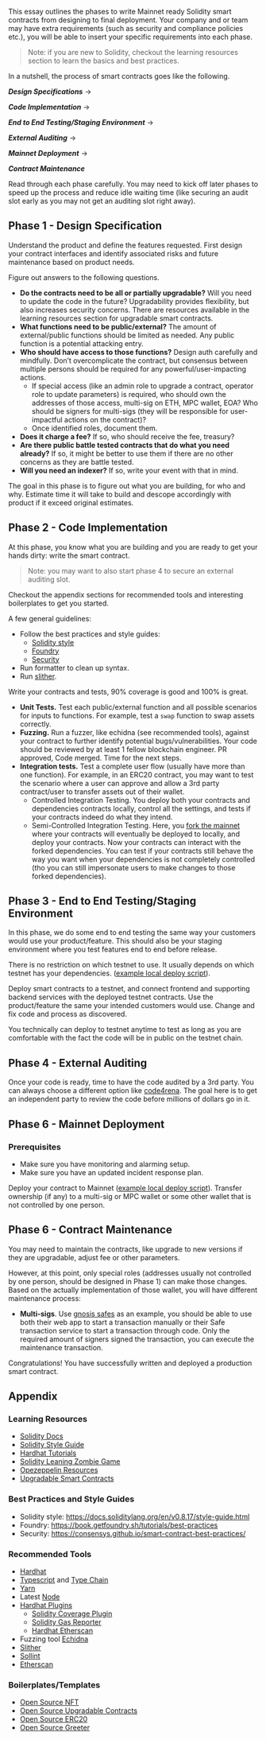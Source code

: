 This essay outlines the phases to write Mainnet ready Solidity smart contracts from designing to final deployment. Your company and or team may have extra requirements (such as security and compliance policies etc.), you will be able to insert your specific requirements into each phase.

> Note: if you are new to Solidity, checkout the learning resources section to learn the basics and best practices.

In a nutshell, the process of smart contracts goes like the following.

***Design Specifications*** -> 

***Code Implementation*** -> 

***End to End Testing/Staging Environment*** -> 

***External Auditing*** -> 

***Mainnet Deployment*** -> 

***Contract Maintenance***

Read through each phase carefully. You may need to kick off later phases to speed up the process and reduce idle waiting time (like securing an audit slot early as you may not get an auditing slot right away).

## Phase 1 - Design Specification
Understand the product and define the features requested.
First design your contract interfaces and identify associated risks and future maintenance based on product needs.

Figure out answers to the following questions.
* __Do the contracts need to be all or partially upgradable?__ Will you need to update the code in the future? Upgradability provides flexibility, but also increases security concerns. There are resources available in the learning resources section for upgradable smart contracts.
* __What functions need to be public/external?__ The amount of external/public functions should be limited as needed. Any public function is a potential attacking entry.
* __Who should have access to those functions?__ Design auth carefully and mindfully. Don’t overcomplicate the contract, but consensus between multiple persons should be required for any powerful/user-impacting actions. 
  * If special access (like an admin role to upgrade a contract, operator role to update parameters) is required, who should own the addresses of those access, multi-sig on ETH, MPC wallet, EOA? Who should be signers for multi-sigs (they will be responsible for user-impactful actions on the contract)?
  * Once identified roles, document them.
* __Does it charge a fee?__ If so, who should receive the fee, treasury?
* __Are there public battle tested contracts that do what you need already?__ If so, it might be better to use them if there are no other concerns as they are battle tested.
* __Will you need an indexer?__ If so, write your event with that in mind.

The goal in this phase is to figure out what you are building, for who and why. Estimate time it will take to build and descope accordingly with product if it exceed original estimates.

## Phase 2 - Code Implementation
At this phase, you know what you are building and you are ready to get your hands dirty: write the smart contract.

> Note: you may want to also start phase 4 to secure an external auditing slot.

Checkout the appendix sections for recommended tools and interesting boilerplates to get you started. 

A few general guidelines:
* Follow the best practices and style guides:
  * [Solidity style](https://docs.soliditylang.org/en/v0.8.17/style-guide.html)
  * [Foundry](https://book.getfoundry.sh/tutorials/best-practices)
  * [Security](https://consensys.github.io/smart-contract-best-practices/)
* Run formatter to clean up syntax.
* Run [slither](https://github.com/crytic/slither).

Write your contracts and tests, 90% coverage is good and 100% is great.
* __Unit Tests.__ Test each public/external function and all possible scenarios for inputs to functions. For example, test a `swap` function to swap assets correctly.
* __Fuzzing.__ Run a fuzzer, like echidna (see recommended tools), against your contract to further identify potential bugs/vulnerabilities.
Your code should be reviewed by at least 1 fellow blockchain engineer. PR approved, Code merged. Time for the next steps.
* __Integration tests.__ Test a complete user flow (usually have more than one function). For example, in an ERC20 contract, you may want to test the scenario where a user can approve and allow a 3rd party contract/user to transfer assets out of their wallet.
  * Controlled Integration Testing. You deploy both your contracts and dependencies contracts locally, control all the settings, and tests if your contracts indeed do what they intend. 
  * Semi-Controlled Integration Testing. Here, you [fork the mainnet](https://hardhat.org/hardhat-network/guides/mainnet-forking.html) where your contracts will eventually be deployed to locally, and deploy your contracts. Now your contracts can interact with the forked dependencies. You can test if your contracts still behave the way you want when your dependencies is not completely controlled (tho you can still impersonate users to make changes to those forked dependencies).

## Phase 3 - End to End Testing/Staging Environment
In this phase, we do some end to end testing the same way your customers would use your product/feature. This should also be your staging environment where you test features end to end before release.

There is no restriction on which testnet to use. It usually depends on which testnet has your dependencies. ([example local deploy script](https://github.com/trinity-0111/NFT-templates/blob/main/scripts/SimpleNFT-deploy.ts)).

Deploy smart contracts to a testnet, and connect frontend and supporting backend services with the deployed testnet contracts. Use the product/feature the same your intended customers would use. Change and fix code and process as discovered.

You technically can deploy to testnet anytime to test as long as you are comfortable with the fact the code will be in public on the testnet chain.

## Phase 4 - External Auditing

Once your code is ready, time to have the code audited by a 3rd party. You can always choose a different option like [code4rena](https://code4rena.com/). The goal here is to get an independent party to review the code before millions of dollars go in it.


## Phase 6 - Mainnet Deployment

### Prerequisites
* Make sure you have monitoring and alarming setup.
* Make sure you have an updated incident response plan.

Deploy your contract to Mainnet ([example local deploy script](https://github.com/trinity-0111/NFT-templates/blob/main/scripts/SimpleNFT-deploy.ts)). Transfer ownership (if any) to a multi-sig or MPC wallet or some other wallet that is not controlled by one person.

## Phase 6 - Contract Maintenance
You may need to maintain the contracts, like upgrade to new versions if they are upgradable, adjust fee or other parameters.

However, at this point, only special roles (addresses usually not controlled by one person, should be designed in Phase 1) can make those changes. Based on the actually implementation of those wallet, you will have different maintenance process:
* __Multi-sigs__. Use [gnosis safes](https://gnosis.io/safe/) as an example, you should be able to use both their web app to start a transaction manually or their Safe transaction service to start a transaction through code. Only the required amount of signers signed the transaction, you can execute the maintenance transaction.

Congratulations! You have successfully written and deployed a production smart contract. 


## Appendix
### Learning Resources
* [Solidity Docs](https://docs.soliditylang.org/en/v0.8.13/)
* [Solidity Style Guide](https://docs.soliditylang.org/en/v0.8.13/style-guide.html)
* [Hardhat Tutorials](https://hardhat.org/tutorial/)
* [Solidity Leaning Zombie Game](https://cryptozombies.io/)
* [Opezeppelin Resources](https://docs.openzeppelin.com/contracts/4.x/)
* [Upgradable Smart Contracts](https://docs.google.com/presentation/d/1N8vnMXDfkqQv4x1Snp-GauKHT0eQ7dj3fG-qs8ryntg)

### Best Practices and Style Guides
* Solidity style: https://docs.soliditylang.org/en/v0.8.17/style-guide.html
* Foundry: https://book.getfoundry.sh/tutorials/best-practices
* Security: https://consensys.github.io/smart-contract-best-practices/

### Recommended Tools
* [Hardhat](https://hardhat.org/getting-started/)
* [Typescript](https://www.typescriptlang.org/) and [Type Chain](https://github.com/dethcrypto/TypeChain)
* [Yarn](https://yarnpkg.com/)
* Latest [Node](https://nodejs.org/en/)
* [Hardhat Plugins](https://hardhat.org/plugins/#community-plugins)
  * [Solidity Coverage Plugin](https://www.npmjs.com/package/solidity-coverage)
  * [Solidity Gas Reporter](https://www.npmjs.com/package/hardhat-gas-reporter)
  * [Hardhat Etherscan](https://hardhat.org/plugins/nomiclabs-hardhat-etherscan.html)
* Fuzzing tool [Echidna](https://github.com/crytic/echidna)
* [Slither](https://github.com/crytic/slither)
* [Sollint](https://protofire.github.io/solhint/)
* [Etherscan](https://etherscan.io/)

### Boilerplates/Templates
* [Open Source NFT](https://github.com/trinity-0111/NFT-templates)
* [Open Source Upgradable Contracts](https://github.com/trinity-0111/upgradable-contracts-template)
* [Open Source ERC20](https://github.com/CoinbaseStablecoin/contract-template-hardhat)
* [Open Source Greeter](https://github.com/paulrberg/solidity-template)


